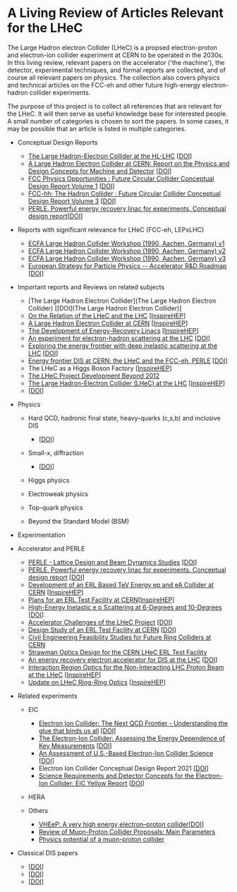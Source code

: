 #  **A Living Review of Articles Relevant for the LHeC**

The Large Hadron electron Collider (LHeC) is a propsed electron-proton and electron-ion collider experiment at CERN to be operated in the 2030s. In this living review, relevant papers on the accelerator ('the machine'), the detector, experimental techniques, and formal reports are collected, and of course all relevant papers on physics. The collection also covers physics and technical articles on the FCC-eh and other future high-energy electron-hadron collider experiments.

The purpose of this project is to collect all references that are relevant for the LHeC. It will then serve as useful knowledge base for interested people. A small number of categories is chosen to sort the papers. In some cases, it may be possible that an article is listed in multiple categories.

*  Conceptual Design Reports
    * [The Large Hadron-Electron Collider at the HL-LHC](https://arxiv.org/abs/2007.14491) [[DOI](https://doi.org/10.1088/1361-6471/abf3ba)]
    * [A Large Hadron Electron Collider at CERN: Report on the Physics and Design Concepts for Machine and Detector](https://arxiv.org/abs/1206.2913) [[DOI](https://doi.org/10.1088/0954-3899/39/7/075001)]
    * [FCC Physics Opportunities : Future Circular Collider Conceptual Design Report Volume 1](https://cds.cern.ch/record/2651294) [[DOI](https://doi.org/10.1140/epjc/s10052-019-6904-3)]
    * [FCC-hh: The Hadron Collider : Future Circular Collider Conceptual Design Report Volume 3](https://cds.cern.ch/record/2651300) [[DOI](http://dx.doi.org/10.1140/epjst/e2019-900087-0)]
    * [PERLE. Powerful energy recovery linac for experiments. Conceptual design report](https://arxiv.org/abs/1705.08783)[[DOI](https://doi.org/10.1088/1361-6471/aaa171)]
    
*   Reports with significant relevance for LHeC (FCC-eh, LEPxLHC)
    * [ECFA Large Hadron Collider Workshop (1990, Aachen, Germany) v1](http://cds.cern.ch/record/207890)
    * [ECFA Large Hadron Collider Workshop (1990, Aachen, Germany) v2](https://cds.cern.ch/record/215298)
    * [ECFA Large Hadron Collider Workshop (1990, Aachen, Germany) v3](https://cds.cern.ch/record/215299)
    * [European Strategy for Particle Physics -- Accelerator R&D Roadmap](https://arxiv.org/abs/2201.07895) [[DOI](https://doi.org/10.23731/CYRM-2022-001)]


*  Important reports and Reviews on related subjects
    * [The Large Hadron Electron Collider](The Large Hadron Electron Collider) [[DOI](The Large Hadron Electron Collider)]
    * [On the Relation of the LHeC and the LHC](https://arxiv.org/abs/1211.5102) [[InspireHEP](https://inspirehep.net/literature/1203459)]
    * [A Large Hadron Electron Collider at CERN](https://arxiv.org/abs/1211.4831) [[InspireHEP](https://inspirehep.net/literature/1203309)]
    * [The Development of Energy-Recovery Linacs](https://arxiv.org/abs/2207.02095) [[InspireHEP](https://inspirehep.net/literature/2106268)]
    * [An experiment for electron-hadron scattering at the LHC](https://arxiv.org/abs/2201.02436) [[DOI](https://doi.org/10.1140/epjc/s10052-021-09967-z)]
    * [Exploring the energy frontier with deep inelastic scattering at the LHC](https://inspirehep.net/literature/1763593) [[DOI](https://doi.org/10.1088/1361-6471/ab4698)]
    * [Energy frontier DIS at CERN: the LHeC and the FCC-eh, PERLE](https://inspirehep.net/literature/1705571) [[DOI](https://doi.org/10.22323/1.316.0183)]
    * The LHeC as a Higgs Boson Factory [[InspireHEP](https://inspirehep.net/literature/1338636)]
    * [The LHeC Project Development Beyond 2012](https://inspirehep.net/literature/1124896)
    * [The Large Hadron-Electron Collider (LHeC) at the LHC](https://inspirehep.net/files/7862ed6a738e4b8d3e069d86242a57f7) [[InspireHEP](https://inspirehep.net/literature/1379316)]
    * []() [[DOI]()]


*  Physics
    *  Hard QCD, hadronic final state, heavy-quarks (c,s,b) and inclusive DIS
        * []() [[DOI]()]
    
    *  Small-x, diffraction
        * []() [[DOI]()]

    *  Higgs physics
    
    *  Electroweak physics

    *  Top-quark physics

    *  Beyond the Standard Model (BSM)

*   Experimentation


*  Accelerator and PERLE
    *  [PERLE - Lattice Design and Beam Dynamics Studies](https://inspirehep.net/literature/1690024) [[DOI](https://doi.org/10.18429/JACoW-IPAC2018-THPMK105)]
    *  [PERLE. Powerful energy recovery linac for experiments. Conceptual design report](https://arxiv.org/abs/1705.08783) [[DOI](https://doi.org/10.1088/1361-6471/aaa171)]
    *  [Development of an ERL Based TeV Energy ep and eA Collider at CERN](http://cds.cern.ch/record/2153752) [[InspireHEP](https://inspirehep.net/literature/1436542)]
    *  [Plans for an ERL Test Facility at CERN](http://cds.cern.ch/record/2025957)[[InspireHEP](https://inspirehep.net/literature/1363550)]
    *  [High-Energy Inelastic e p Scattering at 6-Degrees and 10-Degrees](https://inspirehep.net/literature/54874) [[DOI](https://doi.org/10.1103/PhysRevLett.23.930)]
    *  [Accelerator Challenges of the LHeC Project](https://inspirehep.net/literature/1937698) [[DOI](https://doi.org/10.18429/JACoW-IPAC2021-WEPAB001)]
    *  [Design Study of an ERL Test Facility at CERN](https://inspirehep.net/literature/1314165) [[DOI](https://doi.org/10.18429/JACoW-IPAC2014-TUOBA02)]
    *  [Civil Engineering Feasibility Studies for Future Ring Colliders at CERN](https://inspirehep.net/literature/1336982)
    *  [Strawman Optics Design for the CERN LHeC ERL Test Facility](https://inspirehep.net/literature/1337159)
    *  [An energy recovery electron accelerator for DIS at the LHC](https://inspirehep.net/literature/1290849) [[DOI](https://doi.org/10.22323/1.180.0555)]
    *  [Interaction Region Optics for the Non-Interacting LHC Proton Beam at the LHeC](https://accelconf.web.cern.ch/IPAC2012/papers/TUPPC038.PDF) [[InspireHEP](https://inspirehep.net/literature/1125123)]
    *  [Update on LHeC Ring-Ring Optics](https://accelconf.web.cern.ch/IPAC2012/papers/TUPPC037.PDF) [[InspireHEP](https://inspirehep.net/literature/1125124)]


*  Related experiments
    *  EIC
        * [Electron Ion Collider: The Next QCD Frontier - Understanding the glue that binds us all](https://arxiv.org/abs/1212.1701) [[DOI](https://doi.org/10.1140/epja/i2016-16268-9)]
        * [The Electron-Ion Collider: Assessing the Energy Dependence of Key Measurements](https://arxiv.org/abs/1708.01527) [[DOI](https://doi.org/10.1088/1361-6633/aaf216)]
       * [An Assessment of U.S.-Based Electron-Ion Collider Science](https://nap.nationalacademies.org/catalog/25171/an-assessment-of-us-based-electron-ion-collider-science) [[DOI](https://doi.org/10.17226/25171)]
       * Electron Ion Collider Conceptual Design Report 2021 [[DOI](https://doi.org/10.2172/1765663)]
       * [Science Requirements and Detector Concepts for the Electron-Ion Collider: EIC Yellow Report](https://arxiv.org/abs/2103.05419) [[DOI](https://doi.org/10.1016/j.nuclphysa.2022.122447)]
       
    *  HERA
    
    *  Others
        * [VHEeP: A very high energy electron–proton collider](https://arxiv.org/abs/1606.00783)[[DOI](https://doi.org/10.1140/epjc/s10052-016-4316-1)]
        * [Review of Muon-Proton Collider Proposals: Main Parameters](https://arxiv.org/abs/2206.00037)
        * [Physics potential of a muon-proton collider](https://arxiv.org/abs/2101.10476)

*  Classical DIS papers
    * []()[[DOI]()]
    * []()[[DOI]()]
    * []()[[DOI]()]

